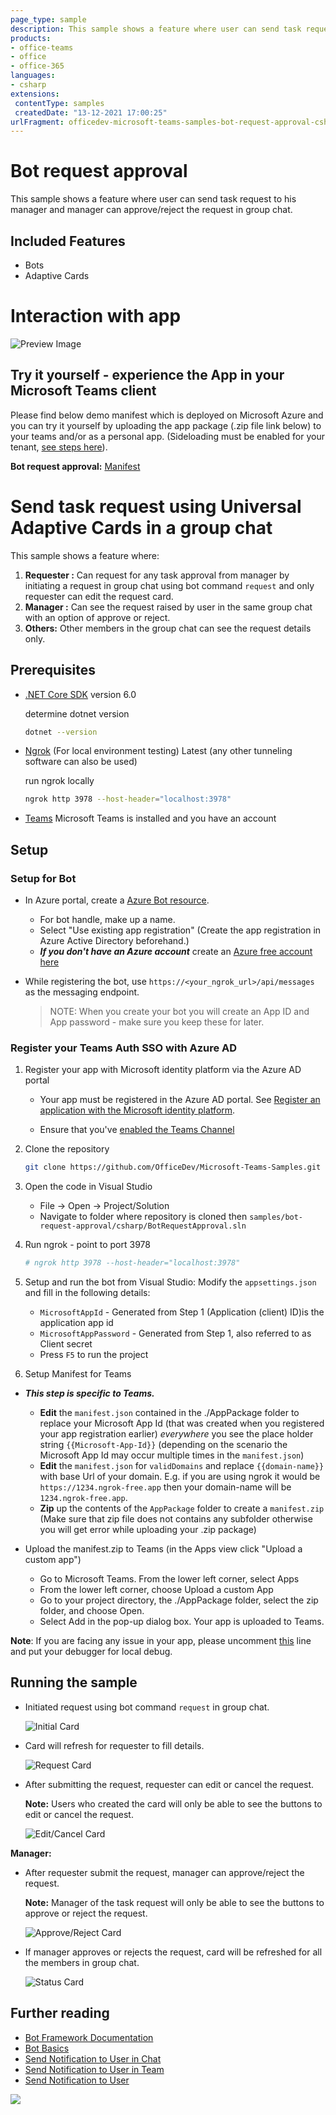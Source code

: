 ```yaml
---
page_type: sample
description: This sample shows a feature where user can send task request to his manager and manager can approve/reject the request in group chat through bot.
products:
- office-teams
- office
- office-365
languages:
- csharp
extensions:
 contentType: samples
 createdDate: "13-12-2021 17:00:25"
urlFragment: officedev-microsoft-teams-samples-bot-request-approval-csharp
---
```


# Bot request approval
This sample shows a feature where user can send task request to his manager and manager can approve/reject the request in group chat.

## Included Features
* Bots
* Adaptive Cards

# Interaction with app

![Preview Image](BotRequestApproval/Images/Preview.gif)

## Try it yourself - experience the App in your Microsoft Teams client
Please find below demo manifest which is deployed on Microsoft Azure and you can try it yourself by uploading the app package (.zip file link below) to your teams and/or as a personal app. (Sideloading must be enabled for your tenant, [see steps here](https://docs.microsoft.com/microsoftteams/platform/concepts/build-and-test/prepare-your-o365-tenant#enable-custom-teams-apps-and-turn-on-custom-app-uploading)).

**Bot request approval:** [Manifest](/samples/bot-request-approval/csharp/demo-manifest/Bot-Request-Approval.zip)

# Send task request using Universal Adaptive Cards in a group chat

This sample shows a feature where:
1. **Requester :** Can request for any task approval from manager by initiating a request in group chat using bot command `request` and only requester can edit the request card.
2. **Manager :** Can see the request raised by user in the same group chat with an option of approve or reject.
3. **Others:** Other members in the group chat can see the request details only.

## Prerequisites

- [.NET Core SDK](https://dotnet.microsoft.com/download) version 6.0

  determine dotnet version
  ```bash
  dotnet --version
  ```
- [Ngrok](https://ngrok.com/download) (For local environment testing) Latest (any other tunneling software can also be used)
  
  run ngrok locally
  ```bash
  ngrok http 3978 --host-header="localhost:3978"
  ```
- [Teams](https://teams.microsoft.com) Microsoft Teams is installed and you have an account

## Setup

### Setup for Bot 
- In Azure portal, create a [Azure Bot resource](https://docs.microsoft.com/azure/bot-service/bot-service-quickstart-registration).
    - For bot handle, make up a name.
    - Select "Use existing app registration" (Create the app registration in Azure Active Directory beforehand.)
    - __*If you don't have an Azure account*__ create an [Azure free account here](https://azure.microsoft.com/free/)

- While registering the bot, use `https://<your_ngrok_url>/api/messages` as the messaging endpoint.
    > NOTE: When you create your bot you will create an App ID and App password - make sure you keep these for later.

### Register your Teams Auth SSO with Azure AD
1. Register your app with Microsoft identity platform via the Azure AD portal
   - Your app must be registered in the Azure AD portal. See [Register an application with the Microsoft identity platform](https://docs.microsoft.com/graph/auth-register-app-v2).

   - Ensure that you've [enabled the Teams Channel](https://docs.microsoft.com/azure/bot-service/channel-connect-teams?view=azure-bot-service-4.0)

2. Clone the repository
   ```bash
   git clone https://github.com/OfficeDev/Microsoft-Teams-Samples.git
   ```

3. Open the code in Visual Studio
   - File -> Open -> Project/Solution
   - Navigate to folder where repository is cloned then `samples/bot-request-approval/csharp/BotRequestApproval.sln`
    
4. Run ngrok - point to port 3978

    ```bash
    # ngrok http 3978 --host-header="localhost:3978"
    ```
 
5. Setup and run the bot from Visual Studio: 
   Modify the `appsettings.json` and fill in the following details:
   - `MicrosoftAppId` - Generated from Step 1 (Application (client) ID)is the application app id
   - `MicrosoftAppPassword` - Generated from Step 1, also referred to as Client secret
   - Press `F5` to run the project
	 
6. Setup Manifest for Teams
- __*This step is specific to Teams.*__
    - **Edit** the `manifest.json` contained in the ./AppPackage folder to replace your Microsoft App Id (that was created when you registered your app registration earlier) *everywhere* you see the place holder string `{{Microsoft-App-Id}}` (depending on the scenario the Microsoft App Id may occur multiple times in the `manifest.json`)
    - **Edit** the `manifest.json` for `validDomains` and replace `{{domain-name}}` with base Url of your domain. E.g. if you are using ngrok it would be `https://1234.ngrok-free.app` then your domain-name will be `1234.ngrok-free.app`.
    - **Zip** up the contents of the `AppPackage` folder to create a `manifest.zip` (Make sure that zip file does not contains any subfolder otherwise you will get error while uploading your .zip package)

- Upload the manifest.zip to Teams (in the Apps view click "Upload a custom app")
   - Go to Microsoft Teams. From the lower left corner, select Apps
   - From the lower left corner, choose Upload a custom App
   - Go to your project directory, the ./AppPackage folder, select the zip folder, and choose Open.
   - Select Add in the pop-up dialog box. Your app is uploaded to Teams. 

**Note**: If you are facing any issue in your app, please uncomment [this](https://github.com/OfficeDev/Microsoft-Teams-Samples/blob/main/samples/bot-request-approval/csharp/BotRequestApproval/AdapterWithErrorHandler.cs#L30) line and put your debugger for local debug.
 
   
## Running the sample

- Initiated request using bot command `request` in group chat.

  ![Initial Card](BotRequestApproval/Images/InitialCard.png)

- Card will refresh for requester to fill details.

  ![Request Card](BotRequestApproval/Images/EditTask.png)
  
- After submitting the request, requester can edit or cancel the request.
	
	**Note:** Users who created the card will only be able to see the buttons to edit or cancel the request.

  ![Edit/Cancel Card](BotRequestApproval/Images/UserCard.png)

**Manager:**

- After requester submit the request, manager can approve/reject the request.
	
	**Note:** Manager of the task request will only be able to see the buttons to approve or reject the request.
  
  ![Approve/Reject Card](BotRequestApproval/Images/ManagerCard.png)

- If manager approves or rejects the request, card will be refreshed for all the members in group chat.

  ![Status Card](BotRequestApproval/Images/ApprovedRequest.png)
  

## Further reading

- [Bot Framework Documentation](https://docs.botframework.com)
- [Bot Basics](https://docs.microsoft.com/azure/bot-service/bot-builder-basics?view=azure-bot-service-4.0)
- [Send Notification to User in Chat](https://docs.microsoft.com/graph/api/chat-sendactivitynotification?view=graph-rest-beta)
- [Send Notification to User in Team](https://docs.microsoft.com/graph/api/team-sendactivitynotification?view=graph-rest-beta&tabs=http)
- [Send Notification to User](https://docs.microsoft.com/graph/api/userteamwork-sendactivitynotification?view=graph-rest-beta&tabs=http)


<img src="https://pnptelemetry.azurewebsites.net/microsoft-teams-samples/samples/bot-request-approval-csharp" />